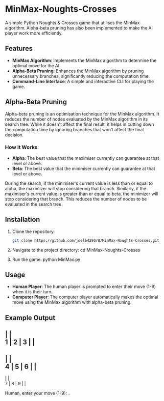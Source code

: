 # MinMax-Noughts-Crosses

A simple Python Noughts & Crosses game that utilises the MinMax algorithm. Alpha-beta pruning has also been implemented to make the AI player work more efficiently.

## Features

- **MinMax Algorithm**: Implements the MinMax algorithm to determine the optimal move for the AI.
- **Alpha-Beta Pruning**: Enhances the MinMax algorithm by pruning unnecessary branches, significantly reducing the computation time.
- **Command-Line Interface**: A simple and interactive CLI for playing the game.

## Alpha-Beta Pruning

Alpha-beta pruning is an optimisation technique for the MinMax algorithm. It reduces the number of nodes evaluated by the MinMax algorithm in its search tree. While it doesn't affect the final result, it helps in cutting down the computation time by ignoring branches that won't affect the final decision.

### How it Works

- **Alpha**: The best value that the maximiser currently can guarantee at that level or above.
- **Beta**: The best value that the minimiser currently can guarantee at that level or above.

During the search, if the minimiser's current value is less than or equal to alpha, the maximizer will stop considering that branch. Similarly, if the maximiser's current value is greater than or equal to beta, the minimizer will stop considering that branch. This reduces the number of nodes to be evaluated in the search tree.

## Installation

1. Clone the repository:
   ```sh
   git clone https://github.com/joelb429078/MinMax-Noughts-Crosses.git

2. Navigate to the project directory:  cd MinMax-Noughts-Crosses

3. Run the game: python MinMax.py

## Usage
- **Human Player**: The human player is prompted to enter their move (1-9) when it is their turn.
- **Computer Player**: The computer player automatically makes the optimal move using the MinMax algorithm with alpha-beta pruning.

## Example Output
   |   |   
 1 | 2 | 3 
   |   |   
-----------
   |   |   
 4 | 5 | 6 
   |   |   
-----------
   |   |   
 7 | 8 | 9 
   |   |

Human, enter your move (1-9): _



